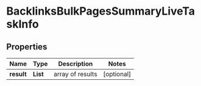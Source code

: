 # BacklinksBulkPagesSummaryLiveTaskInfo


## Properties

| Name | Type | Description | Notes |
|------------ | ------------- | ------------- | -------------|
**result** | **List<BacklinksBulkPagesSummaryLiveResultInfo>** | array of results |[optional]|